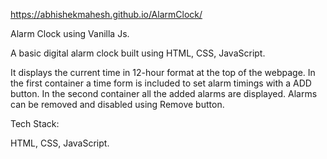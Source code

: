 https://abhishekmahesh.github.io/AlarmClock/

Alarm Clock using Vanilla Js.

A basic digital alarm clock built using HTML, CSS, JavaScript.

It displays the current time in 12-hour format at the top of the webpage.
In the first container a time form is included to set alarm timings with a ADD button.
In the second container all the added alarms are displayed.
Alarms can be removed and disabled using Remove button.

Tech Stack:

HTML, CSS, JavaScript.

